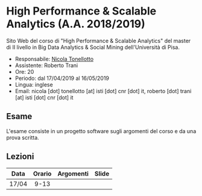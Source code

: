 # High Performance & Scalable Analytics (A.A. 2018/2019)

Sito Web del corso di "High Performance & Scalable Analytics" del master di II livello in Big Data Analytics & Social Mining dell'Università di Pisa.

* Responsabile: [Nicola Tonellotto](http://pomino.isti.cnr.it/~khast)
* Assistente: Roberto Trani
* Ore: 20
* Periodo: dal 17/04/2019 al 16/05/2019
* Lingua: inglese
* Email: nicola [dot] tonellotto [at] isti [dot] cnr [dot] it, roberto [dot] trani [at] isti [dot] cnr [dot] it

## Esame

L'esame consiste in un progetto software sugli argomenti del corso e da una prova scritta.

## Lezioni

|Data|Orario|Argomenti|Slide|
|:--:|:----:|---------|:---:|
|17/04|9-13|||



